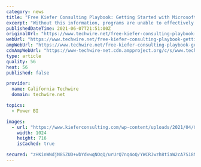 ```yaml
---
category: news
title: "Free Kiefer Consulting Playbook: Getting Started with Microsoft Power BI"
excerpt: "Without this information, programs are unable to effectively prioritize changes.” Public-sector clients are eager to leverage tools like Microsoft Power BI to analyze data. As experts in data analytics and visualization,"
publishedDateTime: 2021-06-07T21:51:00Z
originalUrl: "https://www.techwire.net/free-kiefer-consulting-playbook-getting-started-with-microsoft-power-bi"
webUrl: "https://www.techwire.net/free-kiefer-consulting-playbook-getting-started-with-microsoft-power-bi"
ampWebUrl: "https://www.techwire.net/free-kiefer-consulting-playbook-getting-started-with-microsoft-power-bi?_amp=true"
cdnAmpWebUrl: "https://www-techwire-net.cdn.ampproject.org/c/s/www.techwire.net/free-kiefer-consulting-playbook-getting-started-with-microsoft-power-bi?_amp=true"
type: article
quality: 56
heat: 56
published: false

provider:
  name: California Techwire
  domain: techwire.net

topics:
  - Power BI

images:
  - url: "https://www.kieferconsulting.com/wp-content/uploads/2021/04/Getting-Started-Power-BI-Cover-1024x716.png"
    width: 1024
    height: 716
    isCached: true

secured: "zHKinWNdjN8SZUD+wbYdxwqNOqQ/urUrQ7nq4oQ/YWCRJwzh8tiaW2cA7S18NGJrQY2S/CNa1AzzbJ0swJKiXmGXhfNjtxo6NqL3iMe63Uvs/PPly1gMb7rIQ9imUGUjFD9oogM0iybuFteDqtlhSUyg08xThWVrlJBVGiMtM6gXg8KoImGaQwLZN5alOhV4yZLyg55iTklNZ4USgq0ggtoTKHpv6+ieWWb1aN9neTGGoqE8/boOOhJFUgIqy7ah3qIDzNZgKi9tGd2K6oCyjxdRMk3ttDoCvtuo8UpAzLq8/A7iauq6YIsnjImlOrl6hHAS7VpWRTf14CWDAz9gH/XbbJ28phivtvfL9eUcQ88=;M9yTATx4lXQB7SGXJRKLuQ=="
---
```


